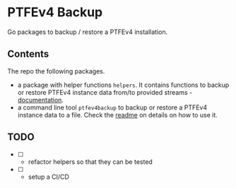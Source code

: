 # PTFEv4 Backup

Go packages to backup / restore a PTFEv4 installation.

## Contents

The repo the following packages.

- a package with helper functions `helpers`. It contains functions to backup or restore PTFEv4 instance data from/to provided streams - [documentation](https://godoc.org/github.com/slavrd/go-ptfev4-backup/helpers).
- a command line tool `ptfev4backup` to backup or restore a PTFEv4 instance data to a file. Check the [readme](./ptfev4backup/README.md) on details on how to use it.

## TODO

- [ ] - refactor helpers so that they can be tested
- [ ] - setup a CI/CD 
